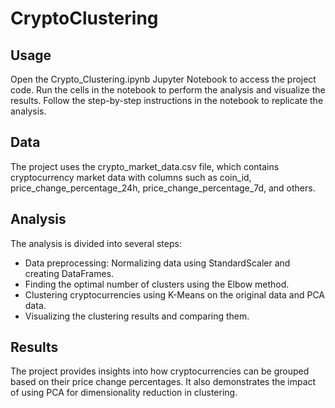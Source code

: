 # CryptoClustering
## Usage
Open the Crypto_Clustering.ipynb Jupyter Notebook to access the project code.
Run the cells in the notebook to perform the analysis and visualize the results.
Follow the step-by-step instructions in the notebook to replicate the analysis.
## Data
The project uses the crypto_market_data.csv file, which contains cryptocurrency market data with columns such as coin_id, price_change_percentage_24h, price_change_percentage_7d, and others.

## Analysis
The analysis is divided into several steps:
* Data preprocessing: Normalizing data using StandardScaler and creating DataFrames.
* Finding the optimal number of clusters using the Elbow method.
* Clustering cryptocurrencies using K-Means on the original data and PCA data.
* Visualizing the clustering results and comparing them.
## Results
The project provides insights into how cryptocurrencies can be grouped based on their price change percentages. It also demonstrates the impact of using PCA for dimensionality reduction in clustering.
